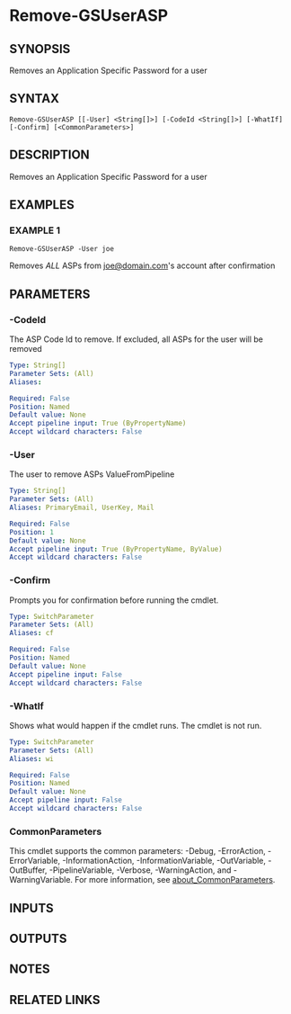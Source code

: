 # Remove-GSUserASP

## SYNOPSIS
Removes an Application Specific Password for a user

## SYNTAX

```
Remove-GSUserASP [[-User] <String[]>] [-CodeId <String[]>] [-WhatIf] [-Confirm] [<CommonParameters>]
```

## DESCRIPTION
Removes an Application Specific Password for a user

## EXAMPLES

### EXAMPLE 1
```
Remove-GSUserASP -User joe
```

Removes *ALL* ASPs from joe@domain.com's account after confirmation

## PARAMETERS

### -CodeId
The ASP Code Id to remove.
If excluded, all ASPs for the user will be removed

```yaml
Type: String[]
Parameter Sets: (All)
Aliases:

Required: False
Position: Named
Default value: None
Accept pipeline input: True (ByPropertyName)
Accept wildcard characters: False
```

### -User
The user to remove ASPs ValueFromPipeline

```yaml
Type: String[]
Parameter Sets: (All)
Aliases: PrimaryEmail, UserKey, Mail

Required: False
Position: 1
Default value: None
Accept pipeline input: True (ByPropertyName, ByValue)
Accept wildcard characters: False
```

### -Confirm
Prompts you for confirmation before running the cmdlet.

```yaml
Type: SwitchParameter
Parameter Sets: (All)
Aliases: cf

Required: False
Position: Named
Default value: None
Accept pipeline input: False
Accept wildcard characters: False
```

### -WhatIf
Shows what would happen if the cmdlet runs.
The cmdlet is not run.

```yaml
Type: SwitchParameter
Parameter Sets: (All)
Aliases: wi

Required: False
Position: Named
Default value: None
Accept pipeline input: False
Accept wildcard characters: False
```

### CommonParameters
This cmdlet supports the common parameters: -Debug, -ErrorAction, -ErrorVariable, -InformationAction, -InformationVariable, -OutVariable, -OutBuffer, -PipelineVariable, -Verbose, -WarningAction, and -WarningVariable. For more information, see [about_CommonParameters](http://go.microsoft.com/fwlink/?LinkID=113216).

## INPUTS

## OUTPUTS

## NOTES

## RELATED LINKS
